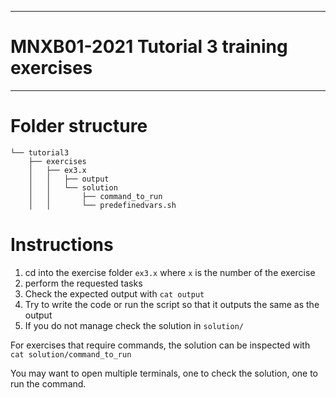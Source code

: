 -------------------------------------------
# MNXB01-2021 Tutorial 3 training exercises
-------------------------------------------

# Folder structure

```
└── tutorial3
    ├── exercises
    │   ├── ex3.x
    │   │   ├── output
    │   │   └── solution
    │   │       ├── command_to_run
    │   │       └── predefinedvars.sh

```

# Instructions

1. cd into the exercise folder `ex3.x` where `x` is the number of the exercise
2. perform the requested tasks
3. Check the expected output with `cat output`
4. Try to write the code or run the script so that it outputs the same as the output
5. If you do not manage check the solution in `solution/`

For exercises that require commands, the solution can be inspected with
`cat solution/command_to_run`

You may want to open multiple terminals, one to check the solution, one to run the command.


